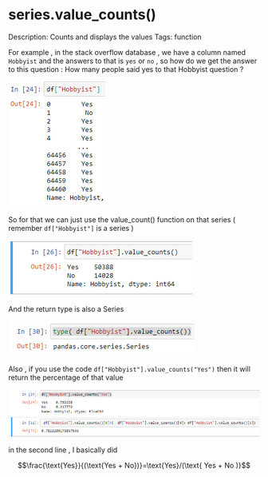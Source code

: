 # series.value_counts()

Description: Counts and displays the values 
Tags: function

For example , in the stack overflow database , we have a column named `Hobbyist` and the answers to that is `yes` or `no` , so how do we get the answer to this question : How many people said yes to that Hobbyist question ?

![series%20value_counts()%20f7ab95ede40d427d833105c2ce9b40a3/Untitled.png](series%20value_counts()%20f7ab95ede40d427d833105c2ce9b40a3/Untitled.png)

So for that we can just use the value_count() function on that series ( remember `df["Hobbyist"]` is a series )

![series%20value_counts()%20f7ab95ede40d427d833105c2ce9b40a3/Untitled%201.png](series%20value_counts()%20f7ab95ede40d427d833105c2ce9b40a3/Untitled%201.png)

And the return type is also a Series 

![series%20value_counts()%20f7ab95ede40d427d833105c2ce9b40a3/Untitled%202.png](series%20value_counts()%20f7ab95ede40d427d833105c2ce9b40a3/Untitled%202.png)

Also , if you use the code `df["Hobbyist"].value_counts("Yes")` then it will return the percentage of that value

![series%20value_counts()%20f7ab95ede40d427d833105c2ce9b40a3/Untitled%203.png](series%20value_counts()%20f7ab95ede40d427d833105c2ce9b40a3/Untitled%203.png)

in the second line , I basically did 

$$\frac{\text{Yes}}{(\text{Yes + No})}=\text{Yes}/(\text{ Yes + No )}$$